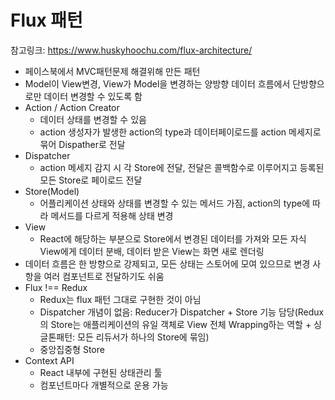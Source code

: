 # Flux 패턴
참고링크: https://www.huskyhoochu.com/flux-architecture/
- 페이스북에서 MVC패턴문제 해결위해 만든 패턴
- Model이 View변경, View가 Model을 변경하는 양방향 데이터 흐름에서 단방향으로만 데이터 변경할 수 있도록 함
- Action / Action Creator
    - 데이터 상태를 변경할 수 있음
    - action 생성자가 발생한 action의 type과 데이터페이로드를 action 메세지로 묶어 Dispather로 전달
- Dispatcher
    - action 메세지 감지 시 각 Store에 전달, 전달은 콜백함수로 이루어지고 등록된 모든 Store로 페이로드 전달
- Store(Model)
    - 어플리케이션 상태와 상태를 변경할 수 있는 메서드 가짐, action의 type에 따라 메서드를 다르게 적용해 상태 변경
- View
    - React에 해당하는 부분으로 Store에서 변경된 데이터를 가져와 모든 자식 View에게 데이터 분배, 데이터 받은 View는 화면 새로 렌더링
- 데이터 흐름은 한 방향으로 강제되고, 모든 상태는 스토어에 모여 있으므로 변경 사항을 여러 컴포넌트로 전달하기도 쉬움
- Flux !== Redux
    - Redux는 flux 패턴 그대로 구현한 것이 아님
    - Dispatcher 개념이 없음: Reducer가 Dispatcher + Store 기능 담당(Redux의 Store는 애플리케이션의 유일 객체로 View 전체 Wrapping하는 역할 + 싱글톤패턴: 모든 리듀서가 하나의 Store에 묶임)
    - 중앙집중형 Store
- Context API
    - React 내부에 구현된 상태관리 툴
    - 컴포넌트마다 개별적으로 운용 가능